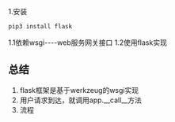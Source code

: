 1.安装
```bash
pip3 install flask
```
1.1依赖wsgi----web服务网关接口
1.2使用flask实现

## 总结
1. flask框架是基于werkzeug的wsgi实现
2. 用户请求到达，就调用app.__call__方法
3. 流程